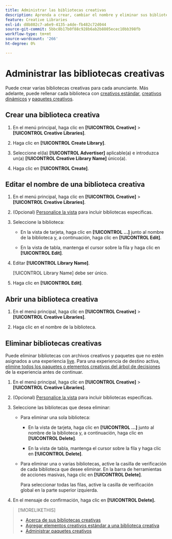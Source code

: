```yaml
---
title: Administrar las bibliotecas creativas
description: Aprenda a crear, cambiar el nombre y eliminar sus bibliotecas creativas.
feature: Creative Libraries
exl-id: d8b802c7-a6e9-4135-a4de-fb482c72d044
source-git-commit: 5bbc8b17b0f88c928b6ab2b8805ecec10bb398fb
workflow-type: tm+mt
source-wordcount: '266'
ht-degree: 0%

---
```


# Administrar las bibliotecas creativas

Puede crear varias bibliotecas creativas para cada anunciante. Más adelante, puede rellenar cada biblioteca con [creativos estándar](creative-add-standard.md), [creativos dinámicos](creative-add-dynamic.md) y [paquetes creativos](bundle-manage.md).

## Crear una biblioteca creativa

1. En el menú principal, haga clic en **[!UICONTROL Creative]** > **[!UICONTROL Creative Libraries]**.

1. Haga clic en **[!UICONTROL Create Library]**.

1. Seleccione el(la) **[!UICONTROL Advertiser]** aplicable(a) e introduzca un(a) **[!UICONTROL Creative Library Name]** único(a).

1. Haga clic en **[!UICONTROL Create]**.

## Editar el nombre de una biblioteca creativa

1. En el menú principal, haga clic en **[!UICONTROL Creative]** > **[!UICONTROL Creative Libraries]**.

1. (Opcional) [Personalice la vista](/help/creative/introduction/customize-data-views.md) para incluir bibliotecas específicas.

1. Seleccione la biblioteca:

   * En la vista de tarjeta, haga clic en **[!UICONTROL ...]** junto al nombre de la biblioteca y, a continuación, haga clic en **[!UICONTROL Edit]**.

   * En la vista de tabla, mantenga el cursor sobre la fila y haga clic en **[!UICONTROL Edit]**.

1. Editar **[!UICONTROL Library Name]**.

   [!UICONTROL Library Name] debe ser único.

1. Haga clic en **[!UICONTROL Edit]**.

## Abrir una biblioteca creativa

1. En el menú principal, haga clic en **[!UICONTROL Creative]** > **[!UICONTROL Creative Libraries]**.

1. Haga clic en el nombre de la biblioteca.

## Eliminar bibliotecas creativas

Puede eliminar bibliotecas con archivos creativos y paquetes que no estén asignados a una experiencia [live](/help/creative/experiences/experience-about.md#experience-statuses-experience-statuses). Para una experiencia de destino activa, [elimine todos los paquetes o elementos creativos del árbol de decisiones](/help/creative/experiences/experience-target-node-delete.md) de la experiencia antes de continuar.<!-- Not an option as of 3/4: > For an untargeted live experience, [remove any assigned creatives from the associated ad tag](/help/creative/experiences/experience-tag-assign-creatives.md) before you continue. -->

1. En el menú principal, haga clic en **[!UICONTROL Creative]** > **[!UICONTROL Creative Libraries]**.

1. (Opcional) [Personalice la vista](/help/creative/introduction/customize-data-views.md) para incluir bibliotecas específicas.

1. Seleccione las bibliotecas que desea eliminar:

   * Para eliminar una sola biblioteca:

      * En la vista de tarjeta, haga clic en **[!UICONTROL ...]** junto al nombre de la biblioteca y, a continuación, haga clic en **[!UICONTROL Delete]**.

      * En la vista de tabla, mantenga el cursor sobre la fila y haga clic en **[!UICONTROL Delete]**.

   * Para eliminar una o varias bibliotecas, active la casilla de verificación de cada biblioteca que desee eliminar. En la barra de herramientas de acciones masivas, haga clic en **[!UICONTROL Delete]**.

     Para seleccionar todas las filas, active la casilla de verificación global en la parte superior izquierda.

1. En el mensaje de confirmación, haga clic en **[!UICONTROL Delete].**

>[!MORELIKETHIS]
>
>* [Acerca de sus bibliotecas creativas](/help/creative/creative-libraries/creative-libraries-about.md)
>* [Agregar elementos creativos estándar a una biblioteca creativa](creative-add-standard.md)
>* [Administrar paquetes creativos](bundle-manage.md)
